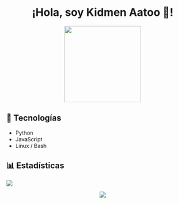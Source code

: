 <h1 align="center">¡Hola, soy Kidmen Aatoo 👋!</h1>

<p align="center">
  <img src="https://media.giphy.com/media/xT0xeJpnrWC4XWblEk/giphy.gif" width="200">
</p>

<h2>🔧 Tecnologías</h2>
<ul>
  <li>Python</li>
  <li>JavaScript</li>
  <li>Linux / Bash</li>
</ul>

<h2>📊 Estadísticas</h2>
<p>
  <img src="https://github-readme-stats.vercel.app/api?username=kidmenaatoo&show_icons=true&theme=dark" />
</p>

<p align="center">
  <a href="https://github.com/kidmenaatoo">
    <img src="https://img.shields.io/github/followers/kidmenaatoo?label=Follow&style=social" />
  </a>
</p>
